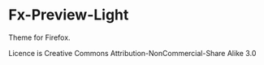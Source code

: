 # Fx-Preview-Light

Theme for Firefox.

Licence is Creative Commons Attribution-NonCommercial-Share Alike 3.0
